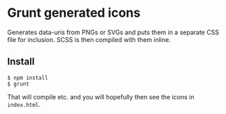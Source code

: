Grunt generated icons
==============================================================================

Generates data-uris from PNGs or SVGs and puts them in a separate CSS file
for inclusion. SCSS is then compiled with them inline.

Install
------------------------------------------------------------------------------

    $ npm install
    $ grunt

That will compile etc. and you will hopefully then see the icons in
`index.html`.